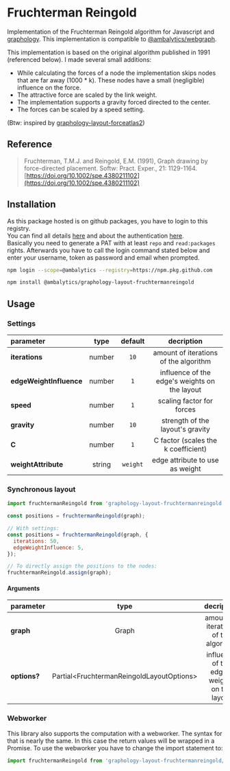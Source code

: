 # Fruchterman Reingold

Implementation of the Fruchterman Reingold algorithm for Javascript and [graphology](https://graphology.github.io/). This implementation is compatible to [@ambalytics/webgraph](https://github.com/ambalytics/webgraph).

This implementation is based on the original algorithm published in 1991 (referenced below). I made several small additions:

- While calculating the forces of a node the implementation skips nodes that are far away (1000 * k). These nodes have a small (negligible) influence on the force.
- The attractive force are scaled by the link weight.
- The implementation supports a gravity forced directed to the center.
- The forces can be scaled by a speed setting.

(Btw: inspired by [graphology-layout-forceatlas2](https://github.com/graphology/graphology-layout-forceatlas2))

## Reference

> Fruchterman, T.M.J. and Reingold, E.M. (1991), Graph drawing by force-directed placement. Softw: Pract. Exper., 21: 1129-1164. [https://doi.org/10.1002/spe.4380211102](https://doi.org/10.1002/spe.4380211102)

## Installation

As this package hosted is on github packages, you have to login to this registry.  
You can find all details [here](https://docs.github.com/en/packages/working-with-a-github-packages-registry/working-with-the-npm-registry#installing-a-package) and about the authentication [here](https://docs.github.com/en/packages/working-with-a-github-packages-registry/working-with-the-npm-registry#authenticating-to-github-packages).  
Basically you need to generate a PAT with at least `repo` and `read:packages` rights. Afterwards you have to call the login command stated below and enter your username, token as password and email when prompted.

```bash
npm login --scope=@ambalytics --registry=https://npm.pkg.github.com

npm install @ambalytics/graphology-layout-fruchtermanreingold
```

## Usage

### Settings

| parameter               |  type  | default  |                  decription                   |
| :---------------------- | :----: | :------: | :-------------------------------------------: |
| **iterations**          | number |   `10`   |     amount of iterations of the algorithm     |
| **edgeWeightInfluence** | number |   `1`    | influence of the edge's weights on the layout |
| **speed**               | number |   `1`    |           scaling factor for forces           |
| **gravity**             | number |   `10`   |       strength of the layout's gravity        |
| **C**                   | number |   `1`    |      C factor (scales the k coefficient)      |
| **weightAttribute**     | string | `weight` |        edge attribute to use as weight        |

### Synchronous layout

```js
import fruchtermanReingold from 'graphology-layout-fruchtermanreingold';

const positions = fruchtermanReingold(graph);

// With settings:
const positions = fruchtermanReingold(graph, {
  iterations: 50,
  edgeWeightInfluence: 5,
});

// To directly assign the positions to the nodes:
fruchtermanReingold.assign(graph);
```

#### Arguments

| parameter    |                    type                     |                  decription                   |
| :----------- | :-----------------------------------------: | :-------------------------------------------: |
| **graph**    |                    Graph                    |     amount of iterations of the algorithm     |
| **options?** | Partial\<FruchtermanReingoldLayoutOptions\> | influence of the edge's weights on the layout |

### Webworker

This library also supports the computation with a webworker. The syntax for that is nearly the same.
In this case the return values will be wrapped in a Promise.
To use the webworker you have to change the import statement to:

```js
import fruchtermanReingold from 'graphology-layout-fruchtermanreingold/worker';
```
